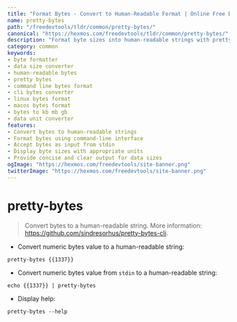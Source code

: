 ```yaml
---
title: "Format Bytes - Convert to Human-Readable Format | Online Free DevTools by Hexmos"
name: pretty-bytes
path: "/freedevtools/tldr/common/pretty-bytes/"
canonical: "https://hexmos.com/freedevtools/tldr/common/pretty-bytes/"
description: "Format byte sizes into human-readable strings with pretty-bytes. Easily convert data sizes for clear representation. Free online tool, no registration required."
category: common
keywords:
- byte formatter
- data size converter
- human-readable bytes
- pretty bytes
- command line bytes format
- cli bytes converter
- linux bytes format
- macos bytes format
- bytes to kb mb gb
- data unit converter
features:
- Convert bytes to human-readable strings
- Format bytes using command-line interface
- Accept bytes as input from stdin
- Display byte sizes with appropriate units
- Provide concise and clear output for data sizes
ogImage: "https://hexmos.com/freedevtools/site-banner.png"
twitterImage: "https://hexmos.com/freedevtools/site-banner.png"
---
```


# pretty-bytes

> Convert bytes to a human-readable string.
> More information: <https://github.com/sindresorhus/pretty-bytes-cli>.

- Convert numeric bytes value to a human-readable string:

`pretty-bytes {{1337}}`

- Convert numeric bytes value from `stdin` to a human-readable string:

`echo {{1337}} | pretty-bytes`

- Display help:

`pretty-bytes --help`
